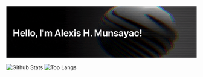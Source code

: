 
<a href="https://lxsmnsyc.now.sh">
  <img width="1000" src="https://raw.githubusercontent.com/LXSMNSYC/LXSMNSYC/master/banner.gif" />                             
</a>


![Github Stats](https://github-readme-stats.vercel.app/api?username=lxsmnsyc&show_icons=true&count_private=true)
![Top Langs](https://github-readme-stats.vercel.app/api/top-langs/?username=lxsmnsyc&layout=compact)
